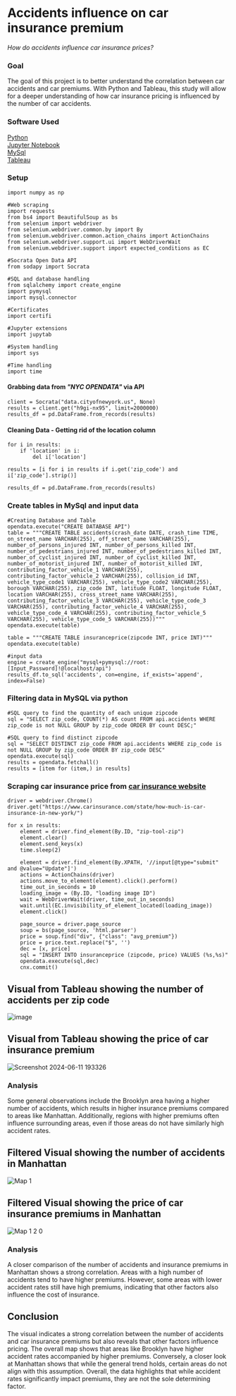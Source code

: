 # Accidents influence on car insurance premium 
 _How do accidents influence car insurance prices?_

### Goal
The goal of this project is to better understand the correlation between car accidents and car premiums. With Python and Tableau, this study will allow for a deeper understanding of how car insurance pricing is influenced by the number of car accidents.  

### Software Used
[Python](https://www.python.org/downloads/)\
[Jupyter Notebook](https://jupyter.org/install)\
[MySql](https://www.mysql.com/downloads/)\
[Tableau](https://www.tableau.com/support/releases)

### Setup

```import pandas as pd
import numpy as np

#Web scraping
import requests
from bs4 import BeautifulSoup as bs
from selenium import webdriver
from selenium.webdriver.common.by import By
from selenium.webdriver.common.action_chains import ActionChains
from selenium.webdriver.support.ui import WebDriverWait
from selenium.webdriver.support import expected_conditions as EC

#Socrata Open Data API
from sodapy import Socrata

#SQL and database handling
from sqlalchemy import create_engine
import pymysql
import mysql.connector

#Certificates
import certifi

#Jupyter extensions
import jupytab

#System handling
import sys

#Time handling
import time
```


#### Grabbing data from _"NYC OPENDATA"_ via API

```
client = Socrata("data.cityofnewyork.us", None)
results = client.get("h9gi-nx95", limit=2000000)
results_df = pd.DataFrame.from_records(results)
```

#### Cleaning Data - Getting rid of the location column
```
for i in results:
    if 'location' in i:
        del i['location']
        
results = [i for i in results if i.get('zip_code') and i['zip_code'].strip()]

results_df = pd.DataFrame.from_records(results)
```

### Create tables in MySql and input data 

```
#Creating Database and Table 
opendata.execute("CREATE DATABASE API")
table = """CREATE TABLE accidents(crash_date DATE, crash_time TIME, on_street_name VARCHAR(255), off_street_name VARCHAR(255), number_of_persons_injured INT, number_of_persons_killed INT, number_of_pedestrians_injured INT, number_of_pedestrians_killed INT, number_of_cyclist_injured INT, number_of_cyclist_killed INT, number_of_motorist_injured INT, number_of_motorist_killed INT, contributing_factor_vehicle_1 VARCHAR(255), contributing_factor_vehicle_2 VARCHAR(255), collision_id INT, vehicle_type_code1 VARCHAR(255), vehicle_type_code2 VARCHAR(255), borough VARCHAR(255), zip_code INT, latitude FLOAT, longitude FLOAT, location VARCHAR(255), cross_street_name VARCHAR(255), contributing_factor_vehicle_3 VARCHAR(255), vehicle_type_code_3 VARCHAR(255), contributing_factor_vehicle_4 VARCHAR(255), vehicle_type_code_4 VARCHAR(255), contributing_factor_vehicle_5 VARCHAR(255), vehicle_type_code_5 VARCHAR(255))"""
opendata.execute(table)

table = """CREATE TABLE insuranceprice(zipcode INT, price INT)"""
opendata.execute(table)

#input data
engine = create_engine("mysql+pymysql://root:[Input_Password]!@localhost/api")
results_df.to_sql('accidents', con=engine, if_exists='append', index=False)
```

### Filtering data in MySQL via python 

```
#SQL query to find the quantity of each unique zipcode
sql = "SELECT zip_code, COUNT(*) AS count FROM api.accidents WHERE zip_code is not NULL GROUP by zip_code ORDER BY count DESC;"

#SQL query to find distinct zipcode
sql = "SELECT DISTINCT zip_code FROM api.accidents WHERE zip_code is not NULL GROUP by zip_code ORDER BY zip_code DESC"
opendata.execute(sql)
results = opendata.fetchall()
results = [item for (item,) in results]
```

### Scraping car insurance price from [car insurance website](https://www.carinsurance.com/calculators/average-car-insurance-rates.aspx)

```
driver = webdriver.Chrome()
driver.get("https://www.carinsurance.com/state/how-much-is-car-insurance-in-new-york/")

for x in results:
    element = driver.find_element(By.ID, "zip-tool-zip")
    element.clear()
    element.send_keys(x)
    time.sleep(2)
    
    element = driver.find_element(By.XPATH, '//input[@type="submit" and @value="Update"]')
    actions = ActionChains(driver)
    actions.move_to_element(element).click().perform()
    time_out_in_seconds = 10
    loading_image = (By.ID, "loading image ID")
    wait = WebDriverWait(driver, time_out_in_seconds)
    wait.until(EC.invisibility_of_element_located(loading_image))
    element.click()
    
    page_source = driver.page_source
    soup = bs(page_source, 'html.parser')
    price = soup.find("div", {"class": "avg_premium"})
    price = price.text.replace("$", '')
    dec = [x, price]
    sql = "INSERT INTO insuranceprice (zipcode, price) VALUES (%s,%s)"
    opendata.execute(sql,dec)
    cnx.commit()
```

## Visual from Tableau showing the number of accidents per zip code 
![image](https://github.com/hali-siew/car_insurance/assets/109008466/48b0802c-afcc-4bcc-864d-14ec21637a62)

## Visual from Tableau showing the price of car insurance premium
![Screenshot 2024-06-11 193326](https://github.com/hali-siew/car_insurance/assets/109008466/af23286e-5eeb-405d-bb41-4d63d8a38a16)

### Analysis 
Some general observations include the Brooklyn area having a higher number of accidents, which results in higher insurance premiums compared to areas like Manhattan. Additionally, regions with higher premiums often influence surrounding areas, even if those areas do not have similarly high accident rates.

## Filtered Visual showing the number of accidents in Manhattan
![Map 1](https://github.com/hali-siew/car_insurance/assets/109008466/dd2d8cb1-f0d1-44e4-b2e6-4bce04efd9f4)

## Filtered Visual showing the price of car insurance premiums in Manhattan
![Map 1 2 0](https://github.com/hali-siew/car_insurance/assets/109008466/c409019a-87c8-4212-9766-7abdf3e3faf6)

### Analysis 
A closer comparison of the number of accidents and insurance premiums in Manhattan shows a strong correlation. Areas with a high number of accidents tend to have higher premiums. However, some areas with lower accident rates still have high premiums, indicating that other factors also influence the cost of insurance.

## Conclusion 
The visual indicates a strong correlation between the number of accidents and car insurance premiums but also reveals that other factors influence pricing. The overall map shows that areas like Brooklyn have higher accident rates accompanied by higher premiums. Conversely, a closer look at Manhattan shows that while the general trend holds, certain areas do not align with this assumption. Overall, the data highlights that while accident rates significantly impact premiums, they are not the sole determining factor.

